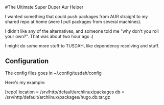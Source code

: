 #The Ultimate Super Duper Aur Helper

I wanted something that could push packages from AUR straight to my shared repo at home (were I pull packages from several machines).

I didn't like any of the alternatives, and someone told me "why don't you roll your own?".
That was about two hour ago :)

I might do some more stuff to TUSDAH, like dependency resolving and stuff. </lie>

## Configuration

The config files goes in ~/.config/tusdah/config

Here's my example:

   [repo]
   location = /srv/http/default/archlinux/packages
   db = /srv/http/default/archlinux/packages/hugo.db.tar.gz
